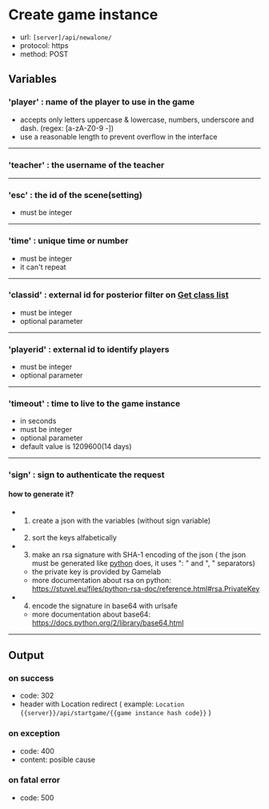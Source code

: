 # Create game instance

+ url: `[server]/api/newalone/`
+ protocol: https
+ method: POST

## Variables

### 'player' : name of the player to use in the game
+ accepts only letters uppercase & lowercase, numbers, underscore and dash. (regex: [a-zA-Z0-9 -])
+ use a reasonable length to prevent overflow in the interface

---
### 'teacher' : the username of the teacher

---
### 'esc' : the id of the scene(setting)
+ must be integer

---
### 'time' : unique time or number
+ must be integer
+ it can't repeat

---
### 'classid' : external id for posterior filter on [Get class list](https://github.com/GameLabChile/BSC_API_Client/blob/docs/get_class_list.md)
+ must be integer
+ optional parameter

---
### 'playerid' : external id to identify players
+ must be integer
+ optional parameter

---
### 'timeout' : time to live to the game instance
+ in seconds
+ must be integer
+ optional parameter
+ default value is 1209600(14 days)

---
### 'sign' : sign to authenticate the request

#### how to generate it?
+ 1) create a json with the variables (without sign variable)
+ 2) sort the keys alfabetically
+ 3) make an rsa signature with SHA-1 encoding of the json ( the json must be generated like [python](https://docs.python.org/2/library/json.html) does, it uses ": " and ", " separators)
  + the private key is provided by Gamelab
  + more documentation about rsa on python: https://stuvel.eu/files/python-rsa-doc/reference.html#rsa.PrivateKey
+ 4) encode the signature in base64 with urlsafe
  + more documentation about base64: https://docs.python.org/2/library/base64.html

---

## Output

### on success
+ code: 302
+ header with Location redirect ( example: `Location {{server}}/api/startgame/{{game instance hash code}}` )

### on exception
+ code: 400
+ content: posible cause

### on fatal error
+ code: 500
